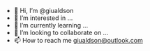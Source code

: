 - 👋 Hi, I’m @giualdson
- 👀 I’m interested in ...
- 🌱 I’m currently learning ...
- 💞️ I’m looking to collaborate on ...
- 📫 How to reach me  giualdson@outlook.com
